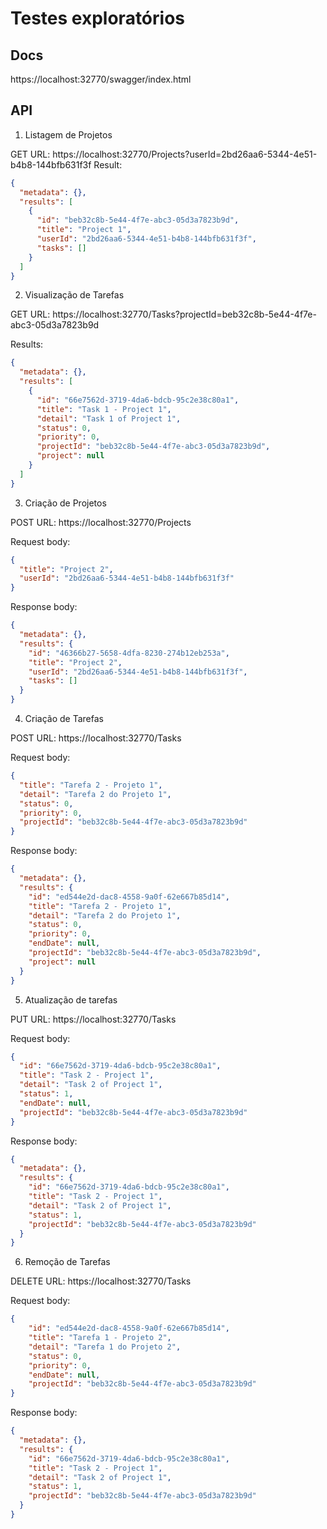 # Testes exploratórios

## Docs

https://localhost:32770/swagger/index.html

## API

1. Listagem de Projetos

GET URL: https://localhost:32770/Projects?userId=2bd26aa6-5344-4e51-b4b8-144bfb631f3f
Result: 

```json
{
  "metadata": {},
  "results": [
    {
      "id": "beb32c8b-5e44-4f7e-abc3-05d3a7823b9d",
      "title": "Project 1",
      "userId": "2bd26aa6-5344-4e51-b4b8-144bfb631f3f",
      "tasks": []
    }
  ]
}
```

2. Visualização de Tarefas

GET URL: https://localhost:32770/Tasks?projectId=beb32c8b-5e44-4f7e-abc3-05d3a7823b9d

Results: 

```json
{
  "metadata": {},
  "results": [
    {
      "id": "66e7562d-3719-4da6-bdcb-95c2e38c80a1",
      "title": "Task 1 - Project 1",
      "detail": "Task 1 of Project 1",
      "status": 0,
      "priority": 0,
      "projectId": "beb32c8b-5e44-4f7e-abc3-05d3a7823b9d",
      "project": null
    }
  ]
}
```

3. Criação de Projetos

POST URL: https://localhost:32770/Projects

Request body:

```json
{
  "title": "Project 2",
  "userId": "2bd26aa6-5344-4e51-b4b8-144bfb631f3f"
}
```

Response body:

```json
{
  "metadata": {},
  "results": {
    "id": "46366b27-5658-4dfa-8230-274b12eb253a",
    "title": "Project 2",
    "userId": "2bd26aa6-5344-4e51-b4b8-144bfb631f3f",
    "tasks": []
  }
}
```

4. Criação de Tarefas

POST URL: https://localhost:32770/Tasks

Request body:

```json
{
  "title": "Tarefa 2 - Projeto 1",
  "detail": "Tarefa 2 do Projeto 1",
  "status": 0,
  "priority": 0,
  "projectId": "beb32c8b-5e44-4f7e-abc3-05d3a7823b9d"
}
```

Response body:

```json
{
  "metadata": {},
  "results": {
    "id": "ed544e2d-dac8-4558-9a0f-62e667b85d14",
    "title": "Tarefa 2 - Projeto 1",
    "detail": "Tarefa 2 do Projeto 1",
    "status": 0,
    "priority": 0,
    "endDate": null,
    "projectId": "beb32c8b-5e44-4f7e-abc3-05d3a7823b9d",
    "project": null
  }
}
```

5. Atualização de tarefas

PUT URL: https://localhost:32770/Tasks

Request body:

```json
{
  "id": "66e7562d-3719-4da6-bdcb-95c2e38c80a1",
  "title": "Task 2 - Project 1",
  "detail": "Task 2 of Project 1",
  "status": 1,
  "endDate": null,
  "projectId": "beb32c8b-5e44-4f7e-abc3-05d3a7823b9d"
}
```

Response body:

```json
{
  "metadata": {},
  "results": {
    "id": "66e7562d-3719-4da6-bdcb-95c2e38c80a1",
    "title": "Task 2 - Project 1",
    "detail": "Task 2 of Project 1",
    "status": 1,
    "projectId": "beb32c8b-5e44-4f7e-abc3-05d3a7823b9d"
  }
}
```

6. Remoção de Tarefas

DELETE URL: https://localhost:32770/Tasks

Request body:

```json
{
    "id": "ed544e2d-dac8-4558-9a0f-62e667b85d14",
    "title": "Tarefa 1 - Projeto 2",
    "detail": "Tarefa 1 do Projeto 2",
    "status": 0,
    "priority": 0,
    "endDate": null,
    "projectId": "beb32c8b-5e44-4f7e-abc3-05d3a7823b9d"
}
```

Response body:

```json
{
  "metadata": {},
  "results": {
    "id": "66e7562d-3719-4da6-bdcb-95c2e38c80a1",
    "title": "Task 2 - Project 1",
    "detail": "Task 2 of Project 1",
    "status": 1,
    "projectId": "beb32c8b-5e44-4f7e-abc3-05d3a7823b9d"
  }
}
```